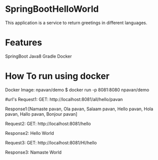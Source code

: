 # SpringBootHelloWorld
This application is a service to return greetings in different languages.

# Features
SpringBoot
Java8
Gradle
Docker

# How To run using docker
Docker Image: npavan/demo
$ docker run -p 8081:8080 npavan/demo

#url's
Request1: GET: http://localhost:8081/all/hello/pavan

Response1:[Namaste pavan, Ola pavan, Salaam pavan, Hello pavan, Hola pavan, Hallo pavan, Bonjour pavan]

Request2: GET: http://localhost:8081/hello

Response2: Hello World

Request3: GET: http://localhost:8081/HI/hello

Response3: Namaste World
